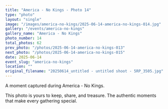 ```yaml
---
title: "America - No Kings - Photo 14"
type: "photo"
layout: "single"
image: "/images/america-no-kings/2025-06-14-america-no-kings-014.jpg"
gallery: "/events/america-no-kings"
gallery_name: "America - No Kings"
photo_number: 14
total_photos: 62
prev_photo: "/photos/2025-06-14-america-no-kings-013"
next_photo: "/photos/2025-06-14-america-no-kings-015"
date: 2025-06-14
event_slug: "america-no-kings"
location: ""
original_filename: "20250614_untitled - untitled shoot - 5RP_3505.jpg"
---
```


A moment captured during America - No Kings.

This photo is yours to keep, share, and treasure. The authentic moments that make every gathering special.